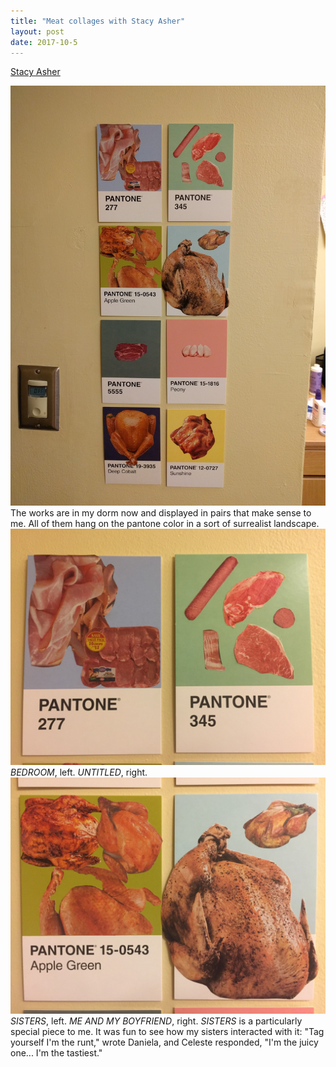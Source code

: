 ```yaml
---
title: "Meat collages with Stacy Asher"
layout: post
date: 2017-10-5
---
```


<a href="http://stacyasher.com">Stacy Asher</a> 


<img class="post-inline-image" src="/files/meat_collage_full.jpg"/>
The works are in my dorm now and displayed in pairs that make sense to me. All of them hang on the pantone color in a sort of surrealist landscape.

<img class="post-inline-image" src="/files/meat_collage_1.JPG"/>
<i>BEDROOM</i>, left. <i>UNTITLED</i>, right.

<img class="post-inline-image" src="/files/meat_collage_2.JPG"/>
<i>SISTERS</i>, left. <i>ME AND MY BOYFRIEND</i>, right.
<i>SISTERS</i> is a particularly special piece to me. It was fun to see how my sisters interacted with it: "Tag yourself I'm the runt," wrote Daniela, and Celeste responded, "I'm the juicy one... I'm the tastiest."

